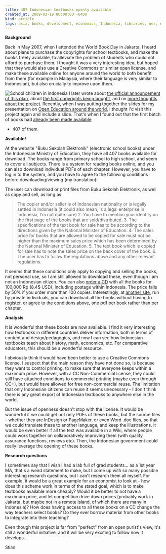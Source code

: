 ```yaml
---
title: 407 Indonesian textbooks openly available
created_at: 2009-03-19 00:00:00 -0400
kind: article
tags: asia, books, development, economics, Indonesia, libraries, oer, open access, open textbooks, open-education
---
```


**Background**

Back in May 2007, when I attended the World Book Day in Jakarta, I heard
about plans to purchase the copyrights for school textbooks, and make
the books freely available, to alleviate the problem of students who
could not afford to purchase them. I thought it was a very interesting
idea, but hoped that they would also use a Creative Commons or similar
open license, and make these available online for anyone around the
world to both benefit from them (for example in Malaysia, where their
language is very similar to Indonesian), but also crucially to improve
upon them.

![ School children in
Indonesia](http://reganmian.net/blog/wp-content/uploads/2009/03/picture-20-300x204.png)
I later wrote about [the official announcement of this
plan](http://reganmian.net/blog/2008/02/08/indonesian-government-wants-to-buy-text-book-copyrights/),
about [the first copyrights being
bought](http://reganmian.net/blog/2008/04/07/indonesian-text-books-first-copyrights-bought/),
and on [more thoughts about the
project](http://reganmian.net/blog/2008/04/07/more-thoughts-on-indonesian-project-to-buy-copyrights/).
Recently, when I was putting together the slides for my presentation on
[Open Education around the
world](http://reganmian.net/blog/2009/03/16/open-education-around-the-world-presentation-at-oise/),
I thought I'd visit this project again and include a slide. That's when
I found out that the first batch of books had [already been made
available](http://reganmian.net/blog/2009/03/16/open-education-around-the-world-presentation-at-oise/)
- 407 of them.


**Available!**

At the website "Buku Sekolah Elektronik" (electronic
school books) under the Indonesian Ministry of Education, they have all
407 books available for download. The books range from primary school to
high school, and seem to cover all subjects. There is a system for
reading books online, and you can also download individual PDFs of each
chapter. However, you have to log in to the system, and you have to
agree to the following conditions before downloading/viewing (my
translation):

The user can download or print files from Buku Sekolah Elektronik, as
well as copy and sell, as long as:

> The copier and/or seller is of Indonesian nationality or is legally
> settled in Indonesia (it could also mean, is a legal enterprise in
> Indonesia, I'm not quite sure) 2. You have to mention your identity on
> the first page of the books that are sold/distributed. 3. The
> specifications of the text book for sale has to be according to the
> directions given by the National Minister of Education. 4. The sales
> price for books that are allowed to be copied for sale must not be
> higher than the maximum sales price which has been determined by the
> National Minister of Education. 5. The text book which is copied for
> sale has to note the sales price on the back cover of the book. 6. The
> user has to follow the regulations above and any other relevant
> regulations.

It seems that these conditions only apply to copying and selling the
books, not personal use, so I am still allowed to download these, even
though I am not an Indonesian citizen. You can also [order a
CD](http://www.diknas.info/pemesanan) with all the books for 100,000 Rp
(8.4\$ USD), including postage within Indonesia. The price falls by 50%
if you order more than 100 copies. Interestingly, at [another
site](http://www.diknas.info/), run by private individuals, you can
download all the books without having to register, or agree to the
conditions above, one pdf per book rather than per chapter.

**Analysis**

It is wonderful that these books are now available. I find
it very interesting how textbooks in different countries deliver
information, both in terms of content and design/pedagogics, and now I
can see how Indonesian textbooks teach about history, math, economics,
etc. For comparative educators, this should be a wonderful resource.

I obviously think it would have been better to use a Creative Commons
license. I suspect that the main reason they have not done so, is
because they want to control printing, to make sure that everyone keeps
within a maximum price. However, with a CC Non-Commercial license, they
could still have attached conditions to commercial printing (maybe even
through CC+), but would have allowed for free non-commercial reuse. The
limitation that only Indonesian citizens can reuse it seems unecessary -
I don't think there is any great export of Indonesian textbooks to
anywhere else in the world.

But the issue of openness doesn't stop with the license. It would be
wonderful if we could get not only PDFs of these books, but the source
files - whether they are InDesign or PageMaker, or even Word .doc files,
so that we could translate these to another language, and keep the
illustrations. It would be even better if all the text was available in
a Wiki, where people could work together on collaboratively improving
them (with quality assurance functions, reviews etc). Then, the
Indonesian government could really leverage the opening of these books.

**Research questions**

I sometimes say that I wish I had a lab full of
grad students... as a 1st year MA, that's a weird statement to make, but
I come up with so many possible interesting research questions, but I
can't research them all myself. For example, it would be a great example
for an economist to look at - how does this scheme work in terms of the
stated goal, which is to make textbooks available more cheaply? Would it
be better to not have a maximum price, and let competition drive down
prices (probably work in Jakarta, but maybe not in a remote island, of
which there are many in Indonesia)? How does having access to all these
books on a CD change the way teachers select books? Do they ever borrow
material from other books to integrate into their teaching?

Even though this project is far from "perfect" from an open purist's
view, it's still a wonderful initiative, and it will be very exciting to
follow how it develops.

Stian
